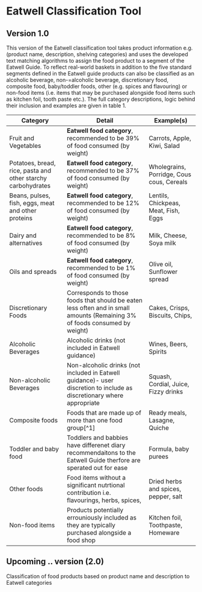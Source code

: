 # Eatwell Classification Tool

## Version 1.0


This version of the Eatwell classification tool takes product information e.g. (product name, description, shelving categories) and uses the developed text matching algorithms to assign the food product to a segment of the Eatwell Guide. To reflect real-world baskets in addition to the five standard segments defined in the Eatwell guide products can also be classified as an alcoholic beverage, non-=alcoholic beverage, discretionary food, composite food, baby/toddler foods, other (e.g. spices and flavouring) or non-food items (i.e. items that may be purchased alongside food items such as kitchen foil, tooth paste etc.). The full category descriptions, logic behind their inclusion and examples are given in table 1. 


|Category |Detail |Example(s)|
|---------|-------|--------|
|Fruit and Vegetables |**Eatwell food category**, recommended to be 39% of food consumed (by weight) | Carrots, Apple, Kiwi, Salad |
|Potatoes, bread, rice, pasta and other starchy carbohydrates |**Eatwell food category**, recommended to be 37% of food consumed (by weight) | Wholegrains, Porridge, Cous cous, Cereals |
|Beans, pulses, fish, eggs, meat and other proteins|**Eatwell food category**, recommended to be 12% of food consumed (by weight) | Lentils, Chickpeas, Meat, Fish, Eggs|
|Dairy and alternatives|**Eatwell food category**, recommended to be 8% of food consumed (by weight) |Milk, Cheese, Soya milk |
|Oils and spreads|**Eatwell food category**, recommended to be 1% of food consumed (by weight) |Olive oil, Sunflower spread |
|Discretionary Foods |Corresponds to those foods that should be eaten less often and in small amounts (Remaining 3% of foods consumed by weight) |Cakes, Crisps, Biscuits, Chips,| 
|Alcoholic Beverages | Alcoholic drinks (not included in Eatwell guidance)|Wines, Beers, Spirits |
|Non-alcoholic Beverages | Non-alcoholic drinks (not included in Eatwell guidance)- user discretion to include as discretionary where appropriate |Squash, Cordial, Juice, Fizzy drinks|
|Composite foods| Foods that are made up of more than one food group[^1] |Ready meals, Lasagne, Quiche |
|Toddler and baby food | Toddlers and babbies have differenet diary recommendaitons to the Eatwell Guide therfore are sperated out for ease|Formula, baby purees |
|Other foods|Food items without a significant nutrtional contribution i.e. flavourings, herbs, spices, |Dried herbs and spices, pepper, salt |
|Non-food items |Products potentially errouniously included as they are typically purchased alongside a food shop| Kitchen foil, Toothpaste, Homeware|

##





##




## Upcoming .. version (2.0)
Classification of food products based on product name and description to Eatwell categories 
